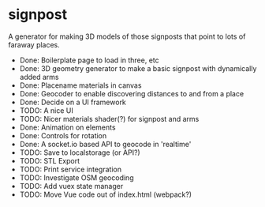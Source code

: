 # signpost

A generator for making 3D models of those signposts that point to lots of faraway places.

* Done: Boilerplate page to load in three, etc
* Done: 3D geometry generator to make a basic signpost with dynamically added arms
* Done: Placename materials in canvas
* Done: Geocoder to enable discovering distances to and from a place
* Done: Decide on a UI framework
* TODO: A nice UI
* TODO: Nicer materials shader(?) for signpost and arms
* Done: Animation on elements
* Done: Controls for rotation
* Done: A socket.io based API to geocode in 'realtime'
* TODO: Save to localstorage (or API?)
* TODO: STL Export
* TODO: Print service integration
* TODO: Investigate OSM geocoding
* TODO: Add vuex state manager
* TODO: Move Vue code out of index.html (webpack?)
